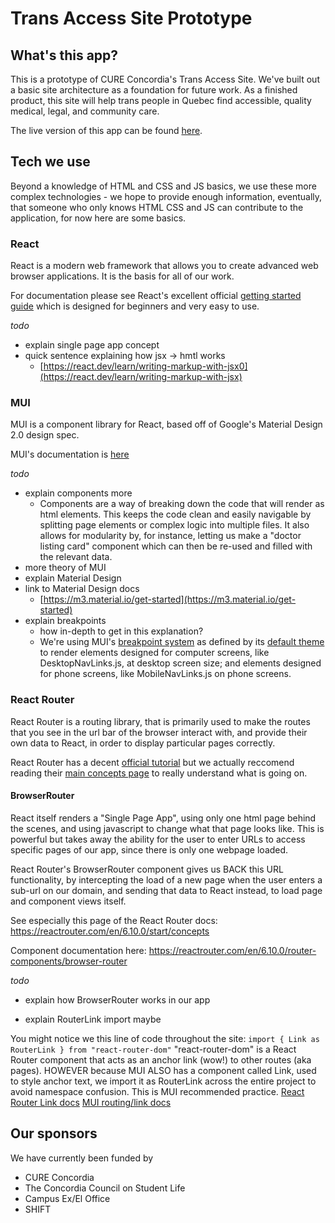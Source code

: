 # Trans Access Site Prototype

## What's this app?

This is a prototype of CURE Concordia's Trans Access Site. We've built out a basic site architecture as a foundation for future work. As a finished product, this site will help trans people in Quebec find accessible, quality medical, legal, and community care.

The live version of this app can be found [here](https://trans-access-site.web.app/).

## Tech we use

Beyond a knowledge of HTML and CSS and JS basics, we use these more complex technologies - we hope to provide enough information, eventually, that someone who only knows HTML CSS and JS can contribute to the application, for now here are some basics.

### React

React is a modern web framework that allows you to create advanced web browser applications. It is the basis for all of our work.

For documentation please see React's excellent official [getting started guide](https://react.dev/learn) which is designed for beginners and very easy to use.

_todo_

- explain single page app concept
- quick sentence explaining how jsx -> hmtl works
  - [https://react.dev/learn/writing-markup-with-jsx0](https://react.dev/learn/writing-markup-with-jsx)

### MUI

MUI is a component library for React, based off of Google's Material Design 2.0 design spec.

MUI's documentation is [here](https://mui.com/material-ui/getting-started/overview/)

_todo_

- explain components more
  - Components are a way of breaking down the code that will render as html elements. This keeps the code clean and easily navigable by splitting page elements or complex logic into multiple files. It also allows for modularity by, for instance, letting us make a "doctor listing card" component which can then be re-used and filled with the relevant data.
- more theory of MUI
- explain Material Design
- link to Material Design docs
  - [https://m3.material.io/get-started](https://m3.material.io/get-started)
- explain breakpoints
  - how in-depth to get in this explanation?
  - We're using MUI's [breakpoint system](https://mui.com/material-ui/customization/breakpoints/) as defined by its [default theme](https://mui.com/material-ui/customization/default-theme/?expand-path=$.breakpoints) to render elements designed for computer screens, like DesktopNavLinks.js, at desktop screen size; and elements designed for phone screens, like MobileNavLinks.js on phone screens.

### React Router

React Router is a routing library, that is primarily used to make the routes that you see in the url bar of the browser interact with, and provide their own data to React, in order to display particular pages correctly.

React Router has a decent [official tutorial](https://reactrouter.com/en/main/start/tutorial) but we actually reccomend reading their [main concepts page](https://reactrouter.com/en/main/start/concepts) to really understand what is going on.

#### BrowserRouter
React itself renders a "Single Page App", using only one html page behind the scenes, and using javascript to change what that page looks like. This is powerful but takes away the ability for the user to enter URLs to access specific pages of our app, since there is only one webpage loaded.
    
React Router's BrowserRouter component gives us BACK this URL functionality, by intercepting the load of a new page when the user enters a sub-url on our domain, and sending that data to React instead, to load page and component views itself.
    
See especially this page of the React Router docs: https://reactrouter.com/en/6.10.0/start/concepts
    
Component documentation here: https://reactrouter.com/en/6.10.0/router-components/browser-router

_todo_

- explain how BrowserRouter works in our app

- explain RouterLink import maybe

You might notice we this line of code throughout the site:
`import { Link as RouterLink } from "react-router-dom"`
"react-router-dom" is a React Router component that acts as an anchor link (wow!) to other routes (aka pages). HOWEVER because MUI ALSO has a component called Link, used to style anchor text, we import it as RouterLink across the entire project to avoid namespace confusion. This is MUI recommended practice.
[React Router Link docs](https://reactrouter.com/en/main/components/link)
[MUI routing/link docs](https://mui.com/material-ui/guides/routing/)

## Our sponsors

We have currently been funded by

- CURE Concordia
- The Concordia Council on Student Life
- Campus Ex/El Office
- SHIFT
